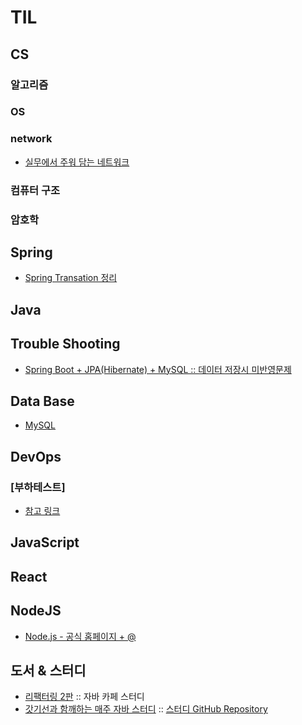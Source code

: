 # TIL

## CS
### 알고리즘
### OS
### network
- [실무에서 주워 담는 네트워크](https://github.com/accidentlywoo/TIL/tree/master/network)
### 컴퓨터 구조
### 암호학

## Spring
- [Spring Transation 정리](https://github.com/accidentlywoo/TIL/tree/master/SpringTransaction)

## Java

## Trouble Shooting
- [Spring Boot + JPA(Hibernate) + MySQL :: 데이터 저장시 미반영문제](https://github.com/accidentlywoo/TIL/tree/master/TroubleShooting)

## Data Base
- [MySQL]()

## DevOps
### [부하테스트]
- [참고 링크](https://blog.imqa.io/siljeon-web-aeb-buha-teseuteu-1byeon/)

## JavaScript

## React

## NodeJS
- [Node.js - 공식 홈페이지 + @](https://github.com/accidentlywoo/HelloNodeJS)

## 도서 & 스터디
- [리팩터링 2판](https://github.com/accidentlywoo/HelloRefactoring)
   :: 자바 카페 스터디
- [갓기선과 함깨하는 매주 자바 스터디](https://github.com/accidentlywoo/TIL/tree/master/JavaStudy-WhiteShip)
   :: [스터디 GitHub Repository](https://github.com/whiteship/live-study/issues)